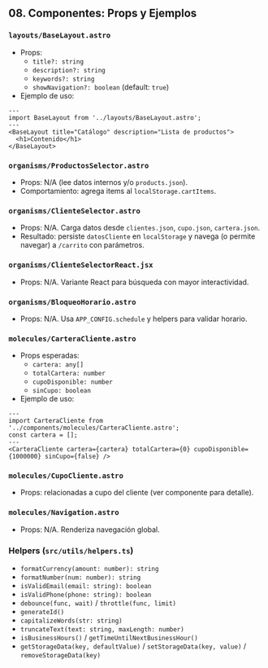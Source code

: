 ## 08. Componentes: Props y Ejemplos

### `layouts/BaseLayout.astro`
- Props:
  - `title?: string`
  - `description?: string`
  - `keywords?: string`
  - `showNavigation?: boolean` (default: `true`)
- Ejemplo de uso:
```astro
---
import BaseLayout from '../layouts/BaseLayout.astro';
---
<BaseLayout title="Catálogo" description="Lista de productos">
  <h1>Contenido</h1>
</BaseLayout>
```

### `organisms/ProductosSelector.astro`
- Props: N/A (lee datos internos y/o `products.json`).
- Comportamiento: agrega items al `localStorage.cartItems`.

### `organisms/ClienteSelector.astro`
- Props: N/A. Carga datos desde `clientes.json`, `cupo.json`, `cartera.json`.
- Resultado: persiste `datosCliente` en `localStorage` y navega (o permite navegar) a `/carrito` con parámetros.

### `organisms/ClienteSelectorReact.jsx`
- Props: N/A. Variante React para búsqueda con mayor interactividad.

### `organisms/BloqueoHorario.astro`
- Props: N/A. Usa `APP_CONFIG.schedule` y helpers para validar horario.

### `molecules/CarteraCliente.astro`
- Props esperadas:
  - `cartera: any[]`
  - `totalCartera: number`
  - `cupoDisponible: number`
  - `sinCupo: boolean`
- Ejemplo de uso:
```astro
---
import CarteraCliente from '../components/molecules/CarteraCliente.astro';
const cartera = [];
---
<CarteraCliente cartera={cartera} totalCartera={0} cupoDisponible={1000000} sinCupo={false} />
```

### `molecules/CupoCliente.astro`
- Props: relacionadas a cupo del cliente (ver componente para detalle).

### `molecules/Navigation.astro`
- Props: N/A. Renderiza navegación global.

### Helpers (`src/utils/helpers.ts`)
- `formatCurrency(amount: number): string`
- `formatNumber(num: number): string`
- `isValidEmail(email: string): boolean`
- `isValidPhone(phone: string): boolean`
- `debounce(func, wait)` / `throttle(func, limit)`
- `generateId()`
- `capitalizeWords(str: string)`
- `truncateText(text: string, maxLength: number)`
- `isBusinessHours()` / `getTimeUntilNextBusinessHour()`
- `getStorageData(key, defaultValue)` / `setStorageData(key, value)` / `removeStorageData(key)`

